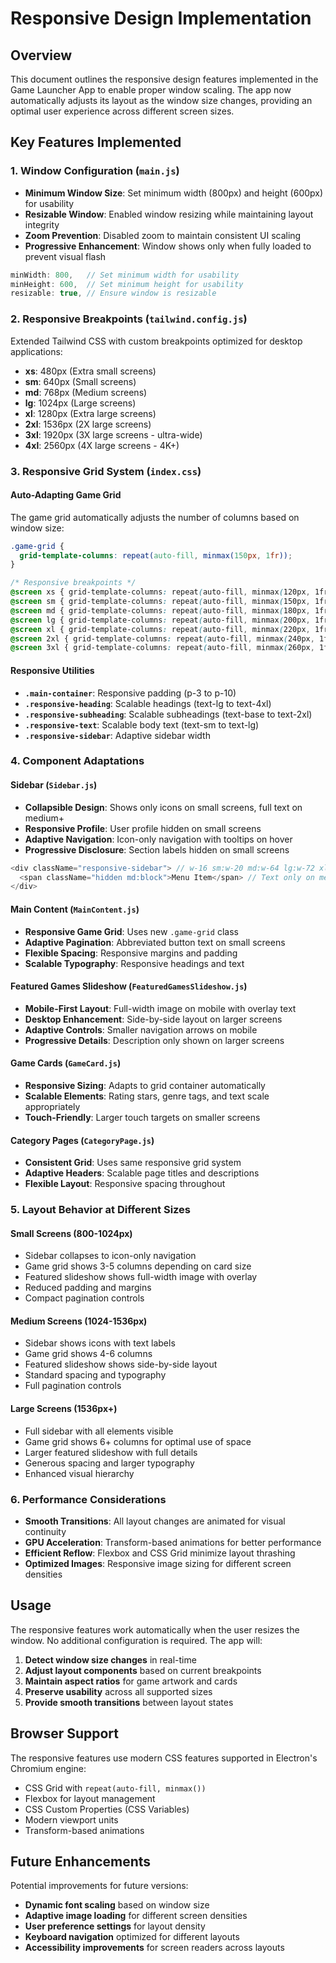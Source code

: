 # Responsive Design Implementation

## Overview

This document outlines the responsive design features implemented in the Game Launcher App to enable proper window scaling. The app now automatically adjusts its layout as the window size changes, providing an optimal user experience across different screen sizes.

## Key Features Implemented

### 1. Window Configuration (`main.js`)

- **Minimum Window Size**: Set minimum width (800px) and height (600px) for usability
- **Resizable Window**: Enabled window resizing while maintaining layout integrity
- **Zoom Prevention**: Disabled zoom to maintain consistent UI scaling
- **Progressive Enhancement**: Window shows only when fully loaded to prevent visual flash

```javascript
minWidth: 800,   // Set minimum width for usability
minHeight: 600,  // Set minimum height for usability
resizable: true, // Ensure window is resizable
```

### 2. Responsive Breakpoints (`tailwind.config.js`)

Extended Tailwind CSS with custom breakpoints optimized for desktop applications:

- **xs**: 480px (Extra small screens)
- **sm**: 640px (Small screens)
- **md**: 768px (Medium screens)
- **lg**: 1024px (Large screens)
- **xl**: 1280px (Extra large screens)
- **2xl**: 1536px (2X large screens)
- **3xl**: 1920px (3X large screens - ultra-wide)
- **4xl**: 2560px (4X large screens - 4K+)

### 3. Responsive Grid System (`index.css`)

#### Auto-Adapting Game Grid
The game grid automatically adjusts the number of columns based on window size:

```css
.game-grid {
  grid-template-columns: repeat(auto-fill, minmax(150px, 1fr));
}

/* Responsive breakpoints */
@screen xs { grid-template-columns: repeat(auto-fill, minmax(120px, 1fr)); }
@screen sm { grid-template-columns: repeat(auto-fill, minmax(150px, 1fr)); }
@screen md { grid-template-columns: repeat(auto-fill, minmax(180px, 1fr)); }
@screen lg { grid-template-columns: repeat(auto-fill, minmax(200px, 1fr)); }
@screen xl { grid-template-columns: repeat(auto-fill, minmax(220px, 1fr)); }
@screen 2xl { grid-template-columns: repeat(auto-fill, minmax(240px, 1fr)); }
@screen 3xl { grid-template-columns: repeat(auto-fill, minmax(260px, 1fr)); }
```

#### Responsive Utilities
- **`.main-container`**: Responsive padding (p-3 to p-10)
- **`.responsive-heading`**: Scalable headings (text-lg to text-4xl)
- **`.responsive-subheading`**: Scalable subheadings (text-base to text-2xl)
- **`.responsive-text`**: Scalable body text (text-sm to text-lg)
- **`.responsive-sidebar`**: Adaptive sidebar width

### 4. Component Adaptations

#### Sidebar (`Sidebar.js`)
- **Collapsible Design**: Shows only icons on small screens, full text on medium+
- **Responsive Profile**: User profile hidden on small screens
- **Adaptive Navigation**: Icon-only navigation with tooltips on hover
- **Progressive Disclosure**: Section labels hidden on small screens

```javascript
<div className="responsive-sidebar"> // w-16 sm:w-20 md:w-64 lg:w-72 xl:w-80
  <span className="hidden md:block">Menu Item</span> // Text only on medium+
</div>
```

#### Main Content (`MainContent.js`)
- **Responsive Game Grid**: Uses new `.game-grid` class
- **Adaptive Pagination**: Abbreviated button text on small screens
- **Flexible Spacing**: Responsive margins and padding
- **Scalable Typography**: Responsive headings and text

#### Featured Games Slideshow (`FeaturedGamesSlideshow.js`)
- **Mobile-First Layout**: Full-width image on mobile with overlay text
- **Desktop Enhancement**: Side-by-side layout on larger screens
- **Adaptive Controls**: Smaller navigation arrows on mobile
- **Progressive Details**: Description only shown on larger screens

#### Game Cards (`GameCard.js`)
- **Responsive Sizing**: Adapts to grid container automatically
- **Scalable Elements**: Rating stars, genre tags, and text scale appropriately
- **Touch-Friendly**: Larger touch targets on smaller screens

#### Category Pages (`CategoryPage.js`)
- **Consistent Grid**: Uses same responsive grid system
- **Adaptive Headers**: Scalable page titles and descriptions
- **Flexible Layout**: Responsive spacing throughout

### 5. Layout Behavior at Different Sizes

#### Small Screens (800-1024px)
- Sidebar collapses to icon-only navigation
- Game grid shows 3-5 columns depending on card size
- Featured slideshow shows full-width image with overlay
- Reduced padding and margins
- Compact pagination controls

#### Medium Screens (1024-1536px)
- Sidebar shows icons with text labels
- Game grid shows 4-6 columns
- Featured slideshow shows side-by-side layout
- Standard spacing and typography
- Full pagination controls

#### Large Screens (1536px+)
- Full sidebar with all elements visible
- Game grid shows 6+ columns for optimal use of space
- Larger featured slideshow with full details
- Generous spacing and larger typography
- Enhanced visual hierarchy

### 6. Performance Considerations

- **Smooth Transitions**: All layout changes are animated for visual continuity
- **GPU Acceleration**: Transform-based animations for better performance
- **Efficient Reflow**: Flexbox and CSS Grid minimize layout thrashing
- **Optimized Images**: Responsive image sizing for different screen densities

## Usage

The responsive features work automatically when the user resizes the window. No additional configuration is required. The app will:

1. **Detect window size changes** in real-time
2. **Adjust layout components** based on current breakpoints
3. **Maintain aspect ratios** for game artwork and cards
4. **Preserve usability** across all supported sizes
5. **Provide smooth transitions** between layout states

## Browser Support

The responsive features use modern CSS features supported in Electron's Chromium engine:
- CSS Grid with `repeat(auto-fill, minmax())`
- Flexbox for layout management
- CSS Custom Properties (CSS Variables)
- Modern viewport units
- Transform-based animations

## Future Enhancements

Potential improvements for future versions:
- **Dynamic font scaling** based on window size
- **Adaptive image loading** for different screen densities
- **User preference settings** for layout density
- **Keyboard navigation** optimized for different layouts
- **Accessibility improvements** for screen readers across layouts 